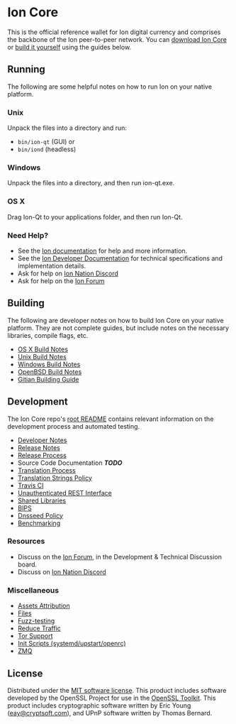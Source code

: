Ion Core
==========

This is the official reference wallet for Ion digital currency and comprises the backbone of the Ion peer-to-peer network. You can [download Ion Core](https://www.ion.org/downloads/) or [build it yourself](#building) using the guides below.

Running
---------------------
The following are some helpful notes on how to run Ion on your native platform.

### Unix

Unpack the files into a directory and run:

- `bin/ion-qt` (GUI) or
- `bin/iond` (headless)

### Windows

Unpack the files into a directory, and then run ion-qt.exe.

### OS X

Drag Ion-Qt to your applications folder, and then run Ion-Qt.

### Need Help?

* See the [Ion documentation](https://docs.ion.org)
for help and more information.
* See the [Ion Developer Documentation](https://ion-docs.github.io/) 
for technical specifications and implementation details.
* Ask for help on [Ion Nation Discord](http://ionchat.org)
* Ask for help on the [Ion Forum](https://ion.org/forum)

Building
---------------------
The following are developer notes on how to build Ion Core on your native platform. They are not complete guides, but include notes on the necessary libraries, compile flags, etc.

- [OS X Build Notes](build-osx.md)
- [Unix Build Notes](build-unix.md)
- [Windows Build Notes](build-windows.md)
- [OpenBSD Build Notes](build-openbsd.md)
- [Gitian Building Guide](gitian-building.md)

Development
---------------------
The Ion Core repo's [root README](/README.md) contains relevant information on the development process and automated testing.

- [Developer Notes](developer-notes.md)
- [Release Notes](release-notes.md)
- [Release Process](release-process.md)
- Source Code Documentation ***TODO***
- [Translation Process](translation_process.md)
- [Translation Strings Policy](translation_strings_policy.md)
- [Travis CI](travis-ci.md)
- [Unauthenticated REST Interface](REST-interface.md)
- [Shared Libraries](shared-libraries.md)
- [BIPS](bips.md)
- [Dnsseed Policy](dnsseed-policy.md)
- [Benchmarking](benchmarking.md)

### Resources
* Discuss on the [Ion Forum](https://ion.org/forum), in the Development & Technical Discussion board.
* Discuss on [Ion Nation Discord](http://ionchat.org)

### Miscellaneous
- [Assets Attribution](assets-attribution.md)
- [Files](files.md)
- [Fuzz-testing](fuzzing.md)
- [Reduce Traffic](reduce-traffic.md)
- [Tor Support](tor.md)
- [Init Scripts (systemd/upstart/openrc)](init.md)
- [ZMQ](zmq.md)

License
---------------------
Distributed under the [MIT software license](/COPYING).
This product includes software developed by the OpenSSL Project for use in the [OpenSSL Toolkit](https://www.openssl.org/). This product includes
cryptographic software written by Eric Young ([eay@cryptsoft.com](mailto:eay@cryptsoft.com)), and UPnP software written by Thomas Bernard.
